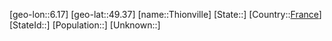 ﻿---
location: [49.37,6.17]
type: City
tags:
- geo/City


SpocWebEntityId: 34849
isDeleted: false
confidential: public

---
[geo-lon::6.17]
[geo-lat::49.37]
[name::Thionville]
[State::]
[Country::[France](geo/Continent/Europe/France.md)]
[StateId::]
[Population::]
[Unknown::]

